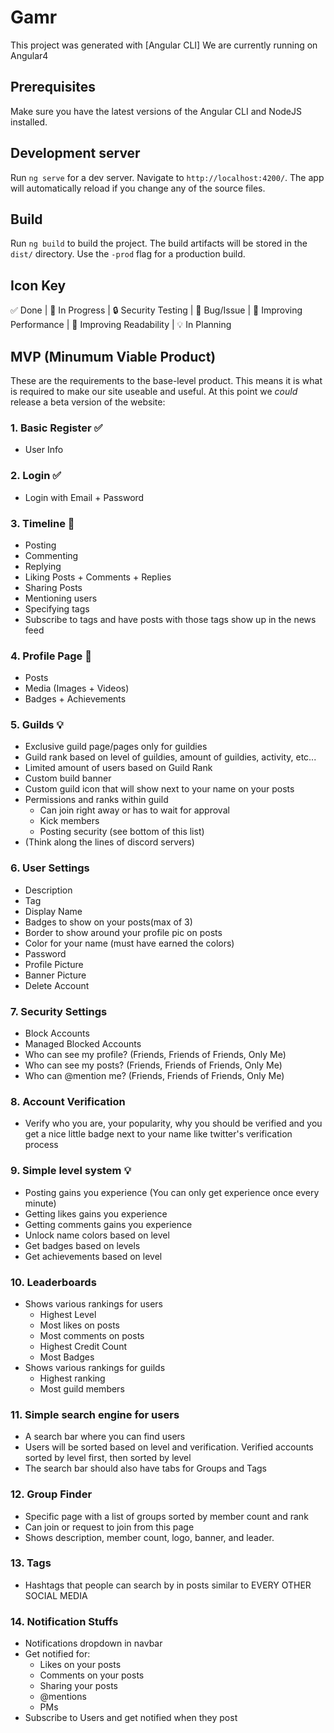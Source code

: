 # Gamr

This project was generated with [Angular CLI]
We are currently running on Angular4

## Prerequisites

Make sure you have the latest versions of the Angular CLI and NodeJS installed.

## Development server

Run `ng serve` for a dev server. Navigate to `http://localhost:4200/`. The app will automatically reload if you change any of the source files.

## Build

Run `ng build` to build the project. The build artifacts will be stored in the `dist/` directory. Use the `-prod` flag for a production build.

## Icon Key
✅ Done |  🚧 In Progress | 🔒 Security Testing | 🐛 Bug/Issue | 🚀 Improving Performance | 🎨 Improving Readability | 💡 In Planning

## MVP (Minumum Viable Product)

These are the requirements to the base-level product. This means it is what is required to make our site useable and useful. At this point we *could* release a beta version of the website:

### 1. Basic Register ✅
  * User Info
### 2. Login  ✅
  * Login with Email + Password
### 3. Timeline 🚧
  * Posting
  * Commenting
  * Replying
  * Liking Posts + Comments + Replies
  * Sharing Posts
  * Mentioning users
  * Specifying tags
  * Subscribe to tags and have posts with those tags show up in the news feed
### 4. Profile Page 🚧
  * Posts
  * Media (Images + Videos)
  * Badges + Achievements
### 5. Guilds 💡
  * Exclusive guild page/pages only for guildies
  * Guild rank based on level of guildies, amount of guildies, activity, etc...
  * Limited amount of users based on Guild Rank
  * Custom build banner
  * Custom guild icon that will show next to your name on your posts
  * Permissions and ranks within guild
    * Can join right away or has to wait for approval
    * Kick members
    * Posting security (see bottom of this list)
  * (Think along the lines of discord servers)
### 6. User Settings
  * Description
  * Tag
  * Display Name
  * Badges to show on your posts(max of 3)
  * Border to show around your profile pic on posts
  * Color for your name (must have earned the colors)
  * Password
  * Profile Picture
  * Banner Picture
  * Delete Account
### 7. Security Settings
  * Block Accounts
  * Managed Blocked Accounts
  * Who can see my profile? (Friends, Friends of Friends, Only Me)
  * Who can see my posts? (Friends, Friends of Friends, Only Me)
  * Who can @mention me? (Friends, Friends of Friends, Only Me)
### 8. Account Verification
  * Verify who you are, your popularity, why you should be verified and you get a nice little badge next to your name like
    twitter's verification process
### 9. Simple level system 💡
  * Posting gains you experience (You can only get experience once every minute)
  * Getting likes gains you experience
  * Getting comments gains you experience
  * Unlock name colors based on level
  * Get badges based on levels
  * Get achievements based on level
### 10. Leaderboards
  * Shows various rankings for users
    * Highest Level
    * Most likes on posts
    * Most comments on posts
    * Highest Credit Count
    * Most Badges
  * Shows various rankings for guilds
    * Highest ranking
    * Most guild members
### 11. Simple search engine for users
  * A search bar where you can find users
  * Users will be sorted based on level and verification. Verified accounts sorted by level first, then sorted by level
  * The search bar should also have tabs for Groups and Tags
### 12. Group Finder
  * Specific page with a list of groups sorted by member count and rank
  * Can join or request to join from this page
  * Shows description, member count, logo, banner, and leader. 
### 13. Tags
  * Hashtags that people can search by in posts similar to EVERY OTHER SOCIAL MEDIA
### 14. Notification Stuffs
  * Notifications dropdown in navbar
  * Get notified for:
     * Likes on your posts
     * Comments on your posts
     * Sharing your posts
     * @mentions
     * PMs 
  * Subscribe to Users and get notified when they post





